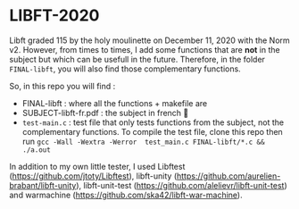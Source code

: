 # LIBFT-2020

Libft graded 115 by the holy moulinette on December 11, 2020 with the Norm v2. However, from times to times, I add some functions that are **not** in the subject but which can be usefull in the future. Therefore, in the folder `FINAL-libft`, you will also find those complementary functions.

So, in this repo you will find : 
- FINAL-libft : where all the functions + makefile are
- SUBJECT-libft-fr.pdf : the subject in french 🥖 
- `test-main.c` : test file that only tests functions from the subject, not the complementary functions. To compile the test file, clone this repo then run `gcc -Wall -Wextra -Werror  test_main.c FINAL-libft/*.c && ./a.out`

In addition to my own little tester, I used Libftest (https://github.com/jtoty/Libftest), libft-unity (https://github.com/aurelien-brabant/libft-unity), libft-unit-test (https://github.com/alelievr/libft-unit-test) and warmachine (https://github.com/ska42/libft-war-machine).
